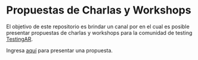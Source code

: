# Propuestas de Charlas y Workshops

El objetivo de este repositorio es brindar un canal por en el cual es posible presentar propuestas de charlas y workshops para la comunidad de testing [TestingAR](http://www.testingar.com).

Ingresa [aquí](https://github.com/testingarmeetup/propuestas/issues/new) para presentar una propuesta.

